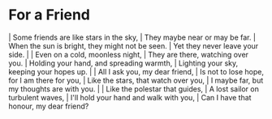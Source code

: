 For a Friend
============

| Some friends are like stars in the sky,
| They maybe near or may be far.
| When the sun is bright, they might not be seen.
| Yet they never leave your side.
| 
| Even on a cold, moonless night,
| They are there, watching over you.
| Holding your hand, and spreading warmth,
| Lighting your sky, keeping your hopes up.
| 
| All I ask you, my dear friend,
| Is not to lose hope, for I am there for you,
| Like the stars, that watch over you,
| I maybe far, but my thoughts are with you.
| 
| Like the polestar that guides,
| A lost sailor on turbulent waves,
| I'll hold your hand and walk with you,
| Can I have that honour, my dear friend?